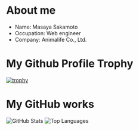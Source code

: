 # About me

- Name: Masaya Sakamoto
- Occupation: Web engineer
- Company: Animalife Co., Ltd.

# My Github Profile Trophy

[![trophy](https://github-profile-trophy.vercel.app/?username=Sakamoto0525)](https://github.com/Sakamoto0525/Sakamoto0525)

# My GitHub works

![GitHub Stats](https://github-readme-stats.vercel.app/api?username=Sakamoto0525&count_private=true&show_icons=true&theme=buefy)
![Top Languages](https://github-readme-stats.vercel.app/api/top-langs/?username=Sakamoto0525&layout=compact&theme=buefy)


<!--
**Sakamoto0525/Sakamoto0525** is a ✨ _special_ ✨ repository because its `README.md` (this file) appears on your GitHub profile.

Here are some ideas to get you started:

- 🔭 I’m currently working on ...
- 🌱 I’m currently learning ...
- 👯 I’m looking to collaborate on ...
- 🤔 I’m looking for help with ...
- 💬 Ask me about ...
- 📫 How to reach me: ...
- 😄 Pronouns: ...
- ⚡ Fun fact: ...
-->
